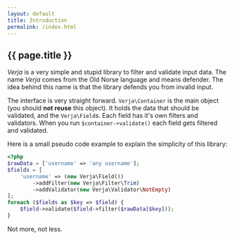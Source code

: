 ```yaml
---
layout: default
title: Introduction
permalink: /index.html
---
```

## {{ page.title }}

*Verja* is a very simple and stupid library to filter and validate input data. The name *Verja* comes from the Old
Norse language and means defender. The idea behind this name is that the library defends you from invalid input.

The interface is very straight forward. `Verja\Container` is the main object (you should **not reuse** this object). It
holds the data that should be validated, and the `Verja\Field`s. Each field has it's own filters and validators. When
you run `$container->validate()` each field gets filtered and validated.

Here is a small pseudo code example to explain the simplicity of this library:

```php
<?php
$rawData = ['username' => 'any username'];
$fields = [
    'username' => (new Verja\Field())
        ->addFilter(new Verja\Filter\Trim)
        ->addValidator(new Verja\Validator\NotEmpty)
];
foreach ($fields as $key => $field) {
    $field->validate($field->filter($rawData[$key]));
}
```

Not more, not less.  
